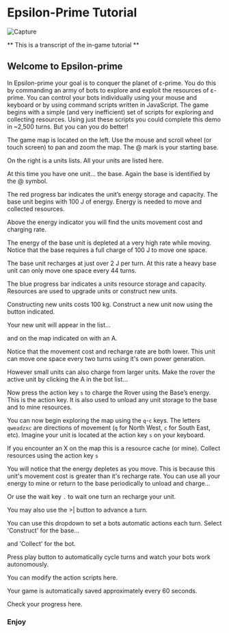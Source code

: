 # Epsilon-Prime Tutorial

![Capture](http://cdn.rawgit.com/Hypercubed/Epsilon-Prime/master/app/images/eprime.png)

** This is a transcript of the in-game tutorial **

## Welcome to Epsilon-prime

In Epsilon-prime your goal is to conquer the planet of ε-prime. You do this by commanding an army of bots to explore and exploit the resources of ε-prime. You can control your bots individually using your mouse and keyboard or by using command scripts written in JavaScript. The game begins with a simple (and very inefficient) set of scripts for exploring and collecting resources. Using just these scripts you could complete this demo in ~2,500 turns. But you can you do better!

The game map is located on the left. Use the mouse and scroll wheel (or touch screen) to pan and zoom the map. The @ mark is your starting base.

On the right is a units lists. All your units are listed here.

At this time you have one unit… the base. Again the base is identified by the @ symbol.

The red progress bar indicates the unit’s energy storage and capacity. The base unit begins with 100 J of energy. Energy is needed to move and collected resources.

Above the energy indicator you will find the units movement cost and charging rate.

The energy of the base unit is depleted at a very high rate while moving. Notice that the base requires a full charge of 100 J to move one space.

The base unit recharges at just over 2 J per turn. At this rate a heavy base unit can only move one space every 44 turns.

The blue progress bar indicates a units resource storage and capacity. Resources are used to upgrade units or construct new units.

Constructing new units costs 100 kg. Construct a new unit now using the button indicated.

Your new unit will appear in the list...

and on the map indicated on with an A.

Notice that the movement cost and recharge rate are both lower. This unit can move one space every two turns using it's own power generation.

However small units can also charge from larger units. Make the rover the active unit by clicking the A in the bot list...

Now press the action key `s` to charge the Rover using the Base’s energy. This is the action key.  It is also used to unload any unit storage to the base and to mine resources.

You can now begin exploring the map using the `q`-`c` keys. The letters `qweadzxc` are directions of movement (`q` for North West, `c` for South East, etc).  Imagine your unit is located at the action key `s` on your keyboard.

If you encounter an X on the map this is a resource cache (or mine). Collect resources using the action key `s`

You will notice that the energy depletes as you move.  This is because this unit\'s movement cost is greater than it\'s recharge rate. You can use all your energy to mine or return to the base periodically to unload and charge...

Or use the wait key `.` to wait one turn an recharge your unit.

You may also use the >| button to advance a turn.

You can use this dropdown to set a bots automatic actions each turn. Select 'Construct' for the base...

and 'Collect' for the bot.

Press play button to automatically cycle turns and watch your bots work autonomously.

You can modify the action scripts here.

Your game is automatically saved approximately every 60 seconds.

Check your progress here.

### Enjoy
